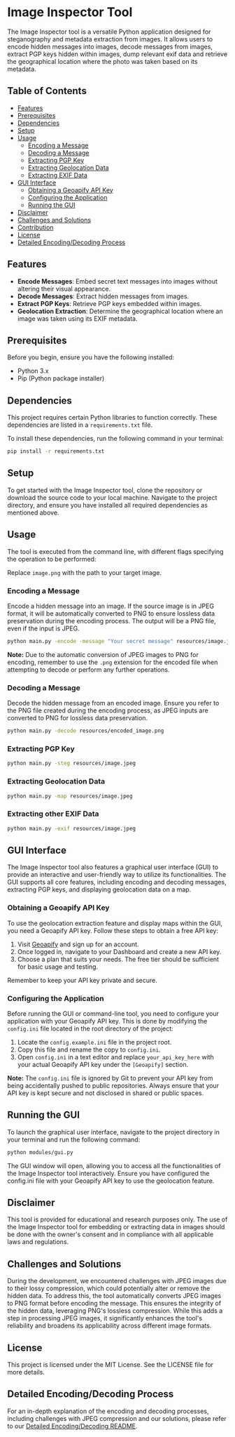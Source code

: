 # Image Inspector Tool

The Image Inspector tool is a versatile Python application designed for steganography and metadata extraction from images. It allows users to encode hidden messages into images, decode messages from images, extract PGP keys hidden within images, dump relevant exif data and retrieve the geographical location where the photo was taken based on its metadata.

## Table of Contents
- [Features](#features)
- [Prerequisites](#prerequisites)
- [Dependencies](#dependencies)
- [Setup](#setup)
- [Usage](#usage)
  - [Encoding a Message](#encoding-a-message)
  - [Decoding a Message](#decoding-a-message)
  - [Extracting PGP Key](#extracting-pgp-key)
  - [Extracting Geolocation Data](#extracting-geolocation-data)
  - [Extracting EXIF Data](#extracting-other-exif-data)
- [GUI Interface](#gui-interface)
  - [Obtaining a Geoapify API Key](#obtaining-a-geoapify-api-key)
  - [Configuring the Application](#configuring-the-application)
  - [Running the GUI](#running-the-gui)
- [Disclaimer](#disclaimer)
- [Challenges and Solutions](#challenges-and-solutions)
- [Contribution](#contribution)
- [License](#license)
- [Detailed Encoding/Decoding Process](#detailed-encodingdecoding-process)

## Features

- **Encode Messages**: Embed secret text messages into images without altering their visual appearance.
- **Decode Messages**: Extract hidden messages from images.
- **Extract PGP Keys**: Retrieve PGP keys embedded within images.
- **Geolocation Extraction**: Determine the geographical location where an image was taken using its EXIF metadata.

## Prerequisites

Before you begin, ensure you have the following installed:
- Python 3.x
- Pip (Python package installer)

## Dependencies

This project requires certain Python libraries to function correctly. These dependencies are listed in a `requirements.txt` file.

To install these dependencies, run the following command in your terminal:

```sh
pip install -r requirements.txt
```

## Setup

To get started with the Image Inspector tool, clone the repository or download the source code to your local machine. Navigate to the project directory, and ensure you have installed all required dependencies as mentioned above.

## Usage

The tool is executed from the command line, with different flags specifying the operation to be performed:

Replace `image.png` with the path to your target image.

### Encoding a Message

Encode a hidden message into an image. If the source image is in JPEG format, it will be automatically converted to PNG to ensure lossless data preservation during the encoding process. The output will be a PNG file, even if the input is JPEG.

```sh
python main.py -encode -message "Your secret message" resources/image.jpeg
```

**Note:** Due to the automatic conversion of JPEG images to PNG for encoding, remember to use the `.png` extension for the encoded file when attempting to decode or perform any further operations.

### Decoding a Message

Decode the hidden message from an encoded image. Ensure you refer to the PNG file created during the encoding process, as JPEG inputs are converted to PNG for lossless data preservation.

```sh
python main.py -decode resources/encoded_image.png
```

### Extracting PGP Key

```sh
python main.py -steg resources/image.jpeg
```

### Extracting Geolocation Data

```sh
python main.py -map resources/image.jpeg
```

### Extracting other EXIF Data
```sh
python main.py -exif resources/image.jpeg
```

## GUI Interface

The Image Inspector tool also features a graphical user interface (GUI) to provide an interactive and user-friendly way to utilize its functionalities. The GUI supports all core features, including encoding and decoding messages, extracting PGP keys, and displaying geolocation data on a map.

### Obtaining a Geoapify API Key

To use the geolocation extraction feature and display maps within the GUI, you need a Geoapify API key. Follow these steps to obtain a free API key:

1. Visit [Geoapify](https://www.geoapify.com/) and sign up for an account.
2. Once logged in, navigate to your Dashboard and create a new API key.
3. Choose a plan that suits your needs. The free tier should be sufficient for basic usage and testing.

Remember to keep your API key private and secure.

### Configuring the Application

Before running the GUI or command-line tool, you need to configure your application with your Geoapify API key. This is done by modifying the `config.ini` file located in the root directory of the project:

1. Locate the `config.example.ini` file in the project root.
2. Copy this file and rename the copy to `config.ini`.
3. Open `config.ini` in a text editor and replace `your_api_key_here` with your actual Geoapify API key under the `[Geoapify]` section.

**Note:** The `config.ini` file is ignored by Git to prevent your API key from being accidentally pushed to public repositories. Always ensure that your API key is kept secure and not disclosed in shared or public spaces.

## Running the GUI

To launch the graphical user interface, navigate to the project directory in your terminal and run the following command:

```sh
python modules/gui.py
```
The GUI window will open, allowing you to access all the functionalities of the Image Inspector tool interactively. Ensure you have configured the config.ini file with your Geoapify API key to use the geolocation feature.

## Disclaimer

This tool is provided for educational and research purposes only. The use of the Image Inspector tool for embedding or extracting data in images should be done with the owner's consent and in compliance with all applicable laws and regulations.

## Challenges and Solutions

During the development, we encountered challenges with JPEG images due to their lossy compression, which could potentially alter or remove the hidden data. To address this, the tool automatically converts JPEG images to PNG format before encoding the message. This ensures the integrity of the hidden data, leveraging PNG's lossless compression. While this adds a step in processing JPEG images, it significantly enhances the tool's reliability and broadens its applicability across different image formats.

## License

This project is licensed under the MIT License. See the LICENSE file for more details.

## Detailed Encoding/Decoding Process

For an in-depth explanation of the encoding and decoding processes, including challenges with JPEG compression and our solutions, please refer to our [Detailed Encoding/Decoding README](modules/Stenographer.md).
